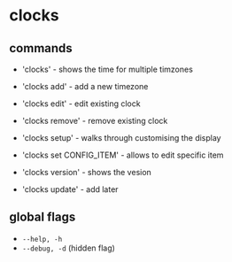 # clocks



## commands

- 'clocks' - shows the time for multiple timzones
- 'clocks add' - add a new timezone
- 'clocks edit' - edit existing clock
- 'clocks remove' - remove existing clock
- 'clocks setup' - walks through customising the display

- 'clocks set CONFIG_ITEM' - allows to edit specific item
- 'clocks version' - shows the vesion
- 'clocks update' - add later

## global flags

- `--help, -h`
- `--debug, -d` (hidden flag)
